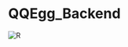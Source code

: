 # QQEgg_Backend

![R](https://user-images.githubusercontent.com/117416482/227117819-fab83c65-8a78-47d1-bc13-f84f6f5f6130.gif)
